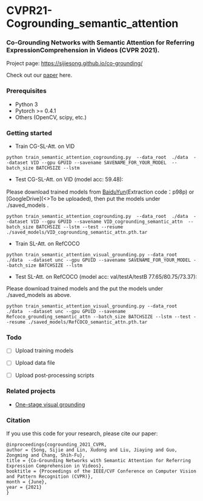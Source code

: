 # CVPR21-Cogrounding_semantic_attention

### Co-Grounding Networks with Semantic Attention for Referring ExpressionComprehension in Videos (CVPR 2021).

Project page: https://sijiesong.github.io/co-grounding/

Check out our [paper](<https://arxiv.org/abs/2103.12346>) here.


### Prerequisites
* Python 3
* Pytorch >= 0.4.1
* Others (OpenCV, scipy, etc.)

### Getting started
* Train CG-SL-Att. on VID 
```
python train_semantic_attention_cogrounding.py  --data_root  ./data  --dataset VID --gpu GPUID --savename SAVENAME_FOR_YOUR_MODEL  --batch_size BATCHSIZE --lstm
```

* Test CG-SL-Att. on VID (model acc: 59.48):

Please download trained models from [BaiduYun](<https://pan.baidu.com/s/1IMy9aISnsxw_wY8siEyEYg>)(Extraction code：p98p) or [GoogleDrive](<>To be uploaded), then put the models under ./saved_models .

```
python train_semantic_attention_cogrounding.py  --data_root  ./data  --dataset VID --gpu GPUID --savename VID_cogrounding_semantic_attn  --batch_size BATCHSIZE --lstm --test --resume ./saved_models/VID_cogrounding_semantic_attn.pth.tar
```

* Train SL-Att. on RefCOCO
```
python train_semantic_attention_visual_grounding.py --data_root  ./data  --dataset unc --gpu GPUID --savename SAVENAME_FOR_YOUR_MODEL --batch_size BATCHSIZE --lstm
```

* Test SL-Att. on RefCOCO (model acc: val/testA/testB 77.65/80.75/73.37):

Please download trained models and the put the models under ./saved_models as above.
```
python train_semantic_attention_visual_grounding.py --data_root  ./data  --dataset unc --gpu GPUID --savename Refcoco_grounding_semantic_attn --batch_size BATCHSIZE --lstm --test --resume ./saved_models/RefCOCO_semantic_attn.pth.tar
```

### Todo
- [ ] Upload training models
- [ ] Upload data file
- [ ] Upload post-processing scripts


### Related projects

* [One-stage visual grounding](<https://github.com/zyang-ur/onestage_grounding>)


### Citation
If you use this code for your research, please cite our paper:

```
@inproceedings{cogrounding_2021_CVPR,
author = {Song, Sijie and Lin, Xudong and Liu, Jiaying and Guo, Zongming and Chang, Shih-Fu},
title = {Co-Grounding Networks with Semantic Attention for Referring Expression Comprehension in Videos},
booktitle = {Proceedings of the IEEE/CVF Conference on Computer Vision and Pattern Recognition (CVPR)},
month = {June},
year = {2021}
}
```
